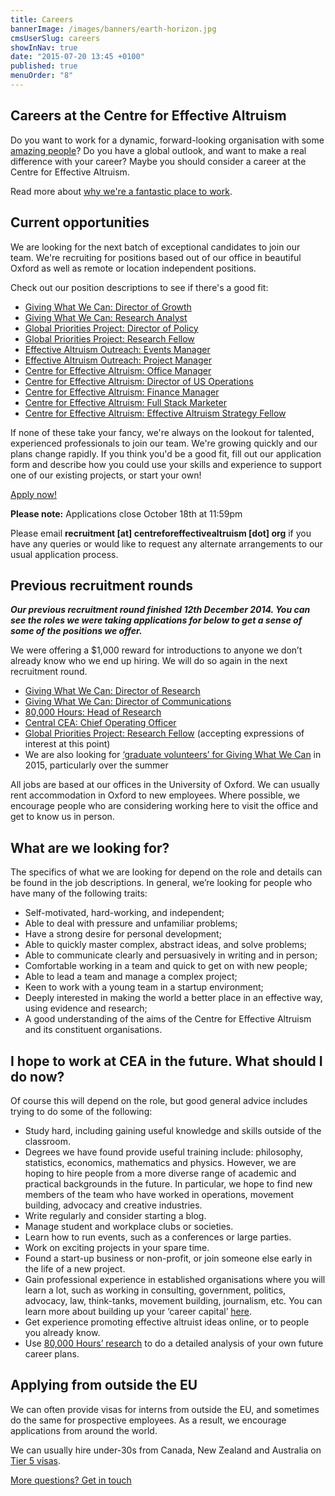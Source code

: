 ```yaml
---
title: Careers
bannerImage: /images/banners/earth-horizon.jpg
cmsUserSlug: careers
showInNav: true
date: "2015-07-20 13:45 +0100"
published: true
menuOrder: "8"
---
```


## Careers at the Centre for Effective Altruism

Do you want to work for a dynamic, forward-looking organisation with some [amazing people](/team)? Do you have a global outlook, and want to make a real difference with your career? Maybe you should consider a career at the Centre for Effective Altruism.

Read more about [why we're a fantastic place to work](/careers/why-work-with-us/).

## Current opportunities

We are looking for the next batch of exceptional candidates to join our team. We're recruiting for positions based out of our office in beautiful Oxford as well as remote or location independent positions. 

Check out our position descriptions to see if there's a good fit:

*   [Giving What We Can: Director of Growth](/careers/giving-what-we-can-director-of-growth)
*   [Giving What We Can: Research Analyst](/careers/giving-what-we-can-research-analyst)
*   [Global Priorities Project: Director of Policy](/careers/global-priorities-project-director-of-policy)
*   [Global Priorities Project: Research Fellow](/careers/global-priorities-project-research-fellow)
*   [Effective Altruism Outreach: Events Manager](/careers/effective-altruism-outreach-event-manager)
*   [Effective Altruism Outreach: Project Manager](/careers/effective-altruism-outreach-project-manager)
*   [Centre for Effective Altruism: Office Manager](/careers/central-team-office-manager)
*   [Centre for Effective Altruism: Director of US Operations](/careers/central-team-director-of-us-operations)
*   [Centre for Effective Altruism: Finance Manager](/careers/central-team-finance-manager)
*   [Centre for Effective Altruism: Full Stack Marketer](/careers/central-team-full-stack-marketer)
*   [Centre for Effective Altruism: Effective Altruism Strategy Fellow](/careers/effective-altruism-strategy-fellow)

If none of these take your fancy, we're always on the lookout for talented, experienced professionals to join our team. We're growing quickly and our plans change rapidly. If you think you'd be a good fit, fill out our application form and describe how you could use your skills and experience to support one of our existing projects, or start your own!

<p class="center"><a href="https://eaglobal.typeform.com/to/nUNz0z" class="btn btn-primary btn-lg"  target="_blank"><i class="fa fa-edit"></i> Apply now!</a></p>  
<div class="alert alert-info center"><i class="fa fa-alert"></i> <strong>Please note:</strong> Applications close October 18th at 11:59pm</div>  

Please email **recruitment&nbsp;[at]&nbsp;centreforeffectivealtruism&nbsp;[dot]&nbsp;org** if you have any queries or would like to request any alternate arrangements to our usual application process. 

## Previous recruitment rounds

***Our previous recruitment round finished 12th December 2014. You can see the roles we were taking applications for below to get a sense of some of the positions we offer.***

We were offering a $1,000 reward for introductions to anyone we don’t already know who we end up hiring. We will do so again in the next recruitment round.

*   [Giving What We Can: Director of Research](/careers/director-of-research-for-giving-what-we-can/)
*   [Giving What We Can: Director of Communications](/careers/director-of-communications-for-giving-what-we-can/)
*   [80,000 Hours: Head of Research](/careers/head-of-research-for-80-000-hours/)
*   [Central CEA: Chief Operating Officer](/careers/chief-operating-officer-for-the-centre-for-effective-altruism/)
*   [Global Priorities Project: Research Fellow](/careers/the-global-priorities-project-is-seeking-a-research-fellow/) (accepting expressions of interest at this point)
*   We are also looking for [‘graduate volunteers’ for Giving What We Can](https://www.givingwhatwecan.org/get-involved/volunteer-or-work-us) in 2015, particularly over the summer

All jobs are based at our offices in the University of Oxford. We can usually rent accommodation in Oxford to new employees. Where possible, we encourage people who are considering working here to visit the office and get to know us in person.

## What are we looking for?

The specifics of what we are looking for depend on the role and details can be found in the job descriptions. In general, we’re looking for people who have many of the following traits:

*   Self-motivated, hard-working, and independent;
*   Able to deal with pressure and unfamiliar problems;
*   Have a strong desire for personal development;
*   Able to quickly master complex, abstract ideas, and solve problems;
*   Able to communicate clearly and persuasively in writing and in person;
*   Comfortable working in a team and quick to get on with new people;
*   Able to lead a team and manage a complex project;
*   Keen to work with a young team in a startup environment;
*   Deeply interested in making the world a better place in an effective way, using evidence and research;
*   A good understanding of the aims of the Centre for Effective Altruism and its constituent organisations.

## I hope to work at CEA in the future. What should I do now?

Of course this will depend on the role, but good general advice includes trying to do some of the following:

*   Study hard, including gaining useful knowledge and skills outside of the classroom.
*   Degrees we have found provide useful training include: philosophy, statistics, economics, mathematics and physics. However, we are hoping to hire people from a more diverse range of academic and practical backgrounds in the future. In particular, we hope to find new members of the team who have worked in operations, movement building, advocacy and creative industries.
*   Write regularly and consider starting a blog.
*   Manage student and workplace clubs or societies.
*   Learn how to run events, such as a conferences or large parties.
*   Work on exciting projects in your spare time.
*   Found a start-up business or non-profit, or join someone else early in the life of a new project.
*   Gain professional experience in established organisations where you will learn a lot, such as working in consulting, government, politics, advocacy, law, think-tanks, movement building, journalism, etc. You can learn more about building up your ‘career capital’ [here](https://80000hours.org/career-guide/).
*   Get experience promoting effective altruist ideas online, or to people you already know.
*   Use [80,000 Hours’ research](https://80000hours.org/) to do a detailed analysis of your own future career plans.

## Applying from outside the EU

We can often provide visas for interns from outside the EU, and sometimes do the same for prospective employees. As a result, we encourage applications from around the world.

We can usually hire under-30s from Canada, New Zealand and Australia on [Tier 5 visas](https://www.gov.uk/tier-5-youth-mobility/overview).


<p class="center"><a href="/contact" class="btn btn-primary">More questions? Get in touch <i class="fa fa-at"></i> <i class="fa fa-phone"></i> <i class="fa fa-envelope"></i></a></p>
